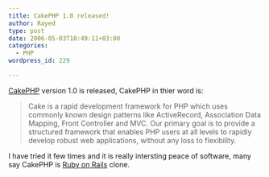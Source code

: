 ```yaml
---
title: CakePHP 1.0 released!
author: Rayed
type: post
date: 2006-05-03T10:49:11+03:00
categories:
  - PHP
wordpress_id: 229

---
```

<p><a href="http://www.cakephp.org/">CakePHP</a> version 1.0 is released, CakePHP in thier word is:</p>
<blockquote><p>Cake is a rapid development framework for PHP which uses commonly known design patterns like ActiveRecord, Association Data Mapping, Front Controller and MVC. Our primary goal is to provide a structured framework that enables PHP users at all levels to rapidly develop robust web applications, without any loss to flexibility.</p></blockquote>
<p>I have tried it few times and it is really intersting peace of software, many say CakePHP is <a href="http://www.rubyonrails.org/">Ruby on Rails</a> clone.</p>

